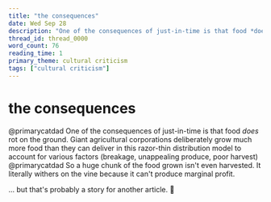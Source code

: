```yaml
---
title: "the consequences"
date: Wed Sep 28
description: "One of the consequences of just-in-time is that food *does* rot on the ground."
thread_id: thread_0000
word_count: 76
reading_time: 1
primary_theme: cultural criticism
tags: ["cultural criticism"]
---
```


# the consequences

@primarycatdad One of the consequences of just-in-time is that food *does* rot on the ground. Giant agricultural corporations deliberately grow much more food than they can deliver in this razor-thin distribution model to account for various factors (breakage, unappealing produce, poor harvest) @primarycatdad So a huge chunk of the food grown isn't even harvested. It literally withers on the vine because it can't produce marginal profit.

... but that's probably a story for another article. 🤔